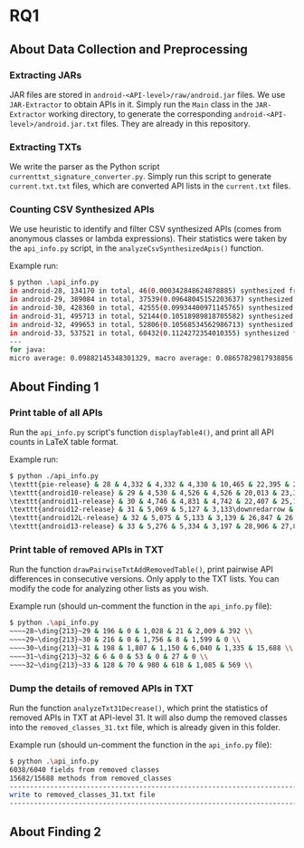 # RQ1

## About Data Collection and Preprocessing

### Extracting JARs

JAR files are stored in `android-<API-level>/raw/android.jar` files. We use `JAR-Extractor` to obtain APIs in it. Simply run the `Main` class in the `JAR-Extractor` working directory, to generate the corresponding `android-<API-level>/android.jar.txt` files. They are already in this repository.

### Extracting TXTs

We write the parser as the Python script `currenttxt_signature_converter.py`. Simply run this script to generate `current.txt.txt` files, which are converted API lists in the `current.txt` files.


### Counting CSV Synthesized APIs

We use heuristic to identify and filter CSV synthesized APIs (comes from anonymous classes or lambda expressions). Their statistics were taken by the `api_info.py` script, in the `analyzeCsvSynthesizedApis()` function.

Example run:

```bash
$ python .\api_info.py
in android-28, 134170 in total, 46(0.000342848624878885) synthesized from java, 70742 valid fields, 63361 valid methods
in android-29, 389084 in total, 37539(0.09648045152203637) synthesized from java, 144518 valid fields, 205333 valid methods
in android-30, 428360 in total, 42555(0.09934400971145765) synthesized from java, 155610 valid fields, 228343 valid methods
in android-31, 495713 in total, 52144(0.10518989818705582) synthesized from java, 179158 valid fields, 262447 valid methods
in android-32, 499653 in total, 52806(0.10568534562986713) synthesized from java, 180796 valid fields, 264074 valid methods
in android-33, 537521 in total, 60432(0.1124272354010355) synthesized from java, 193357 valid fields, 281872 valid methods
---
for java:
micro average: 0.09882145348301329, macro average: 0.08657829817938856
```


## About Finding 1

### Print table of all APIs

Run the `api_info.py` script's function `displayTable4()`, and print all API counts in LaTeX table format.

Example run:

```bash
$ python ./api_info.py
\texttt{pie-release} & 28 & 4,332 & 4,332 & 4,330 & 10,465 & 22,395 & 22,395 & 22,389 & 70,742 & 44,014 & 35,144 & 38,772 & 63,361 \\
\texttt{android10-release} & 29 & 4,530 & 4,526 & 4,526 & 20,013 & 23,396 & 23,396 & 23,396 & 144,518\upgreenarrow & 46,242 & 36,931 & 40,389 & 205,333\upgreenarrow \\
\texttt{android11-release} & 30 & 4,746 & 4,831 & 4,742 & 22,407 & 25,144 & 25,175 & 25,144 & 155,610 & 48,101 & 38,888 & 41,988 & 228,343 \\
\texttt{android12-release} & 31 & 5,069 & 5,127 & 3,133\downredarrow & 26,661 & 26,492 & 26,512 & 20,254\downredarrow & 179,158 & 50,508 & 40,578 & 27,635\downredarrow & 262,447 \\
\texttt{android12L-release} & 32 & 5,075 & 5,133 & 3,139 & 26,847 & 26,545 & 26,565 & 20,307 & 180,796 & 50,550 & 40,603 & 27,662 & 264,074 \\
\texttt{android13-release} & 33 & 5,276 & 5,334 & 3,197 & 28,906 & 27,868 & 27,888 & 20,669 & 193,357 & 52,716 & 42,371 & 28,178 & 281,872 \\
```

### Print table of removed APIs in TXT

Run the function `drawPairwiseTxtAddRemovedTable()`, print pairwise API differences in consecutive versions. Only apply to the TXT lists. You can modify the code for analyzing other lists as you wish.

Example run (should un-comment the function in the `api_info.py` file):

```bash
$ python .\api_info.py
~~~~28~\ding{213}~29 & 196 & 0 & 1,028 & 21 & 2,009 & 392 \\
~~~~29~\ding{213}~30 & 216 & 0 & 1,756 & 8 & 1,599 & 0 \\
~~~~30~\ding{213}~31 & 198 & 1,807 & 1,150 & 6,040 & 1,335 & 15,688 \\
~~~~31~\ding{213}~32 & 6 & 0 & 53 & 0 & 27 & 0 \\
~~~~32~\ding{213}~33 & 128 & 70 & 980 & 618 & 1,085 & 569 \\
```

### Dump the details of removed APIs in TXT

Run the function `analyzeTxt31Decrease()`, which print the statistics of removed APIs in TXT at API-level 31. It will also dump the removed classes into the `removed_classes_31.txt` file, which is already given in this folder.

Example run (should un-comment the function in the `api_info.py` file):

```bash
$ python .\api_info.py
6038/6040 fields from removed classes
15682/15688 methods from removed_classes
--------------------------------------------------------------------------------
write to removed_classes_31.txt file
--------------------------------------------------------------------------------
```


## About Finding 2




